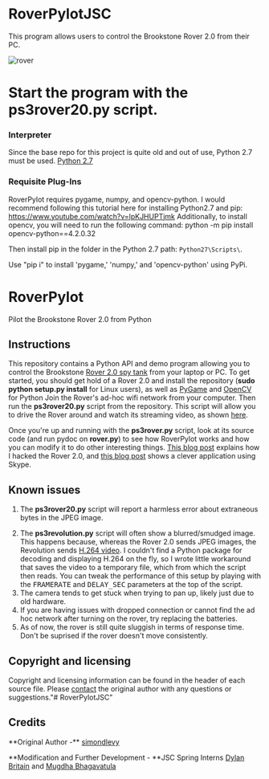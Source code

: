 # RoverPylotJSC
This program allows users to control the Brookstone Rover 2.0 from their PC.

![rover](https://user-images.githubusercontent.com/44561221/169404097-fadc85a7-acec-4d48-b8c7-b232264bc758.jpg)

# Start the program with the ps3rover20.py script.


### Interpreter
Since the base repo for this project is quite old and out of use, Python 2.7 must be used.
[Python 2.7](https://www.python.org/download/releases/2.7/)


### Requisite Plug-Ins
RoverPylot requires pygame, numpy, and opencv-python. 
I would recommend following this tutorial here for installing Python2.7 and pip: https://www.youtube.com/watch?v=lpKJHUPTjmk
Additionally, to install opencv, you will need to run the following command: python -m pip install opencv-python==4.2.0.32

Then install pip in the folder in the Python 2.7 path: `Python27\Scripts\`.

Use "pip i" to install 'pygame,' 'numpy,' and 'opencv-python' using PyPi.
 

RoverPylot
==========

Pilot the Brookstone Rover 2.0 from Python

<h2>Instructions</h2>

This repository contains a Python API and demo
program allowing you to control the Brookstone 
<a href="http://www.amazon.com/Rover-2-0-App-Controlled-Wireless-Tank/dp/B0093285XK">
Rover 2.0 spy tank</a> from your laptop or PC. To get started, you should
get hold of a 
Rover 2.0 and install the repository
(<b>sudo python setup.py install</b> for Linux users), as well as
<a href="http://pygame.org/news.html">PyGame</a> and <a href="http://opencv.org/">OpenCV</a> for Python
Join the Rover's ad-hoc wifi network from your computer.
Then run the <b>ps3rover20.py</b> script from the repository.  This script will
allow you to drive the Rover around and watch its streaming video, as shown
<a href="http://www.youtube.com/watch?v=AsRleC1ediU">here</a>.  


Once you're up and running with the <b>ps3rover.py</b> script, look at its 
source code (and run pydoc on <b>rover.py</b>) to see how RoverPylot works and
how you can modify it to do other interesting things.
<a href="http://isgroupblog.blogspot.com/2013/09/how-i-hacked-brookstone-rover-20.html">
This blog post</a> explains how I hacked the Rover 2.0, and 
<a href="http://mas802.wordpress.com/2014/04/01/brookstone-rover-2-0-skype-client/">
this blog post</a> shows a clever application using Skype.


<h2>Known issues</h2>

<ol>

<li> The  <b>ps3rover20.py</b> script will report a harmless error about extraneous bytes in the JPEG image.
<p>
<li> The  <b>ps3revolution.py</b> script will often show a blurred/smudged image. This happens because, whereas
the Rover 2.0 sends JPEG images, the Revolution sends <a href="http://en.wikipedia.org/wiki/H.264/MPEG-4_AVC">H.264 video</a>.
I couldn't find a Python package for decoding and displaying H.264 on the fly, so I wrote little workaround that 
saves the video to a temporary file, which
from which the script then reads.  You can tweak the performance of this setup by playing with the <tt>FRAMERATE</tt>
and <tt>DELAY_SEC</tt> parameters at the top of the script.
<li> The camera tends to get stuck when trying to pan up, likely just due to old hardware.
<li> If you are having issues with dropped connection or cannot find the ad hoc network after turning on the rover, try replacing the batteries.
<li> As of now, the rover is still quite sluggish in terms of response time. Don't be suprised if the rover doesn't move consistently. 
</ol>



<h2>Copyright and licensing</h2>

Copyright and licensing information can be found in the header of each source file. 
Please <a href="mailto:simon.d.levy@gmail.com">contact</a> the original author with any questions or 
suggestions."# RoverPylotJSC" 
 
<h2>Credits</h2>
**Original Author -** <a href="https://github.com/simondlevy/RoverPylot/">simondlevy</a>

**Modification and Further Development - **JSC Spring Interns <a href="https://www.linkedin.com/in/dylan-britain-962046167/">Dylan Britain</a> and <a href="https://www.linkedin.com/in/mugdha-bhagavatula/">Mugdha Bhagavatula</a>
